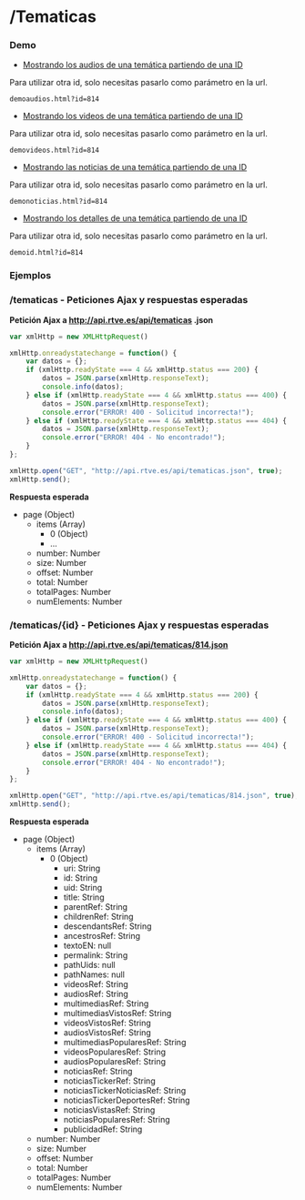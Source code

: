 # /Tematicas

### Demo

- [Mostrando los audios de una temática partiendo de una ID](demoaudios.html)

Para utilizar otra id, solo necesitas pasarlo como parámetro en la url.

```
demoaudios.html?id=814
```

- [Mostrando los videos de una temática partiendo de una ID](demovideos.html)

Para utilizar otra id, solo necesitas pasarlo como parámetro en la url.

```
demovideos.html?id=814
```

- [Mostrando las noticias de una temática partiendo de una ID](demonoticias.html)

Para utilizar otra id, solo necesitas pasarlo como parámetro en la url.

```
demonoticias.html?id=814
```

- [Mostrando los detalles de una temática partiendo de una ID](demoid.html)

Para utilizar otra id, solo necesitas pasarlo como parámetro en la url.

```
demoid.html?id=814
```


### Ejemplos


### /tematicas - Peticiones Ajax y respuestas esperadas

**Petición Ajax a http://api.rtve.es/api/tematicas .json**

```javascript
var xmlHttp = new XMLHttpRequest()

xmlHttp.onreadystatechange = function() {
    var datos = {};
    if (xmlHttp.readyState === 4 && xmlHttp.status === 200) {
        datos = JSON.parse(xmlHttp.responseText);
        console.info(datos);
    } else if (xmlHttp.readyState === 4 && xmlHttp.status === 400) {
        datos = JSON.parse(xmlHttp.responseText);
        console.error("ERROR! 400 - Solicitud incorrecta!");         
    } else if (xmlHttp.readyState === 4 && xmlHttp.status === 404) {
        datos = JSON.parse(xmlHttp.responseText);
        console.error("ERROR! 404 - No encontrado!");
    }
};

xmlHttp.open("GET", "http://api.rtve.es/api/tematicas.json", true);
xmlHttp.send();
```

**Respuesta esperada**

- page (Object)
	- items (Array)
		- 0 (Object)
		- ...
	- number: Number
	- size: Number
	- offset: Number
	- total: Number
	- totalPages: Number
	- numElements: Number



### /tematicas/{id} - Peticiones Ajax y respuestas esperadas

**Petición Ajax a http://api.rtve.es/api/tematicas/814.json**

```javascript
var xmlHttp = new XMLHttpRequest()

xmlHttp.onreadystatechange = function() {
    var datos = {};
    if (xmlHttp.readyState === 4 && xmlHttp.status === 200) {
        datos = JSON.parse(xmlHttp.responseText);
        console.info(datos);
    } else if (xmlHttp.readyState === 4 && xmlHttp.status === 400) {
        datos = JSON.parse(xmlHttp.responseText);
        console.error("ERROR! 400 - Solicitud incorrecta!");         
    } else if (xmlHttp.readyState === 4 && xmlHttp.status === 404) {
        datos = JSON.parse(xmlHttp.responseText);
        console.error("ERROR! 404 - No encontrado!");
    }
};

xmlHttp.open("GET", "http://api.rtve.es/api/tematicas/814.json", true);
xmlHttp.send();
```

**Respuesta esperada**

- page (Object)
	- items (Array)
		- 0 (Object)
			- uri: String
			- id: String
			- uid: String
			- title: String
			- parentRef: String
			- childrenRef: String
			- descendantsRef: String
			- ancestrosRef: String
			- textoEN: null
			- permalink: String
			- pathUids: null
			- pathNames: null
			- videosRef: String
			- audiosRef: String
			- multimediasRef: String
			- multimediasVistosRef: String
			- videosVistosRef: String
			- audiosVistosRef: String
			- multimediasPopularesRef: String
			- videosPopularesRef: String
			- audiosPopularesRef: String
			- noticiasRef: String
			- noticiasTickerRef: String
			- noticiasTickerNoticiasRef: String
			- noticiasTickerDeportesRef: String
			- noticiasVistasRef: String
			- noticiasPopularesRef: String
			- publicidadRef: String
	- number: Number
	- size: Number
	- offset: Number
	- total: Number
	- totalPages: Number
	- numElements: Number